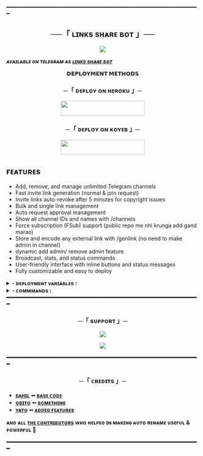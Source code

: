 ━━━━━━━━━━━━━━━━━━━━━━━━━━━━━━━━━━━━━━━━━━━━━━━━━━━━━━━━━━━━

<h2 align="center">
    ──「 ʟɪɴᴋs sʜᴀʀᴇ ʙᴏᴛ 」──
</h2>

<p align="center">
  <img src="https://telegra.ph/file/42aced60d325f8b1c38b8-4142b15de724c8de88.jpg">
</p>

_**ᴀᴠᴀɪʟᴀʙʟᴇ ᴏɴ ᴛᴇʟᴇɢʀᴀᴍ ᴀs [ʟɪɴᴋs sʜᴀʀᴇ ʙᴏᴛ](https://t.me/linkssharebot)**_

<p align="center">
<b>𝗗𝗘𝗣𝗟𝗢𝗬𝗠𝗘𝗡𝗧 𝗠𝗘𝗧𝗛𝗢𝗗𝗦</b>
</p>

<h3 align="center">
    ─「 ᴅᴇᴩʟᴏʏ ᴏɴ ʜᴇʀᴏᴋᴜ 」─
</h3>

<p align="center"><a href="https://dashboard.heroku.com/new?template=https://github.com/ProYato/LinkShareBot"> <img src="https://img.shields.io/badge/Deploy%20On%20Heroku-black?style=for-the-badge&logo=heroku" width="220" height="38.45"/></a></p>

<h3 align="center">
    ─「 ᴅᴇᴘʟᴏʏ ᴏɴ ᴋᴏʏᴇʙ 」─
</h3>
<p align="center"><a href="https://app.koyeb.com/deploy?type=git&https://github.com/ProYato/LinkShareBot=&branch=main&name=AutoReanemBot"> <img src="https://img.shields.io/badge/Deploy%20On%20Koyeb-black?style=for-the-badge&logo=Koyeb" width="220" height="38.45"/></a></p>
</h3>

## ғᴇᴀᴛᴜʀᴇs
- Add, remove, and manage unlimited Telegram channels
- Fast invite link generation (normal & join request)
- Invite links auto-revoke after 5 minutes for copyright issues
- Bulk and single link management
- Auto request approval management
- Show all channel IDs and names with /channels 
- Force subscription (FSub) support (public repo me nhi krunga add gand marao)
- Store and encode any external link with /genlink (no need to make admin in channel)
- dynamic add admin/ remove admin feature
- Broadcast, stats, and status commands
- User-friendly interface with inline buttons and status messages
- Fully customizable and easy to deploy

<details><summary><b> - ᴅᴇᴘʟᴏʏᴍᴇɴᴛ ᴠᴀʀɪᴀʙʟᴇs :</summary>
  
## ᴅᴇᴘʟᴏʏᴍᴇɴᴛ ᴠᴀʀɪᴀʙʟᴇs
```
- [x] APP_ID - get it from telegram app
- [x] API_HASH - get it from telegram app
- [x] TG_BOT_TOKEN - get it from telegram app
- [x] ADMINS - for 2 or more '12345678 89674523' add space between ids
- [x] OWNER_ID - Your Telegram id
- [x] DB_URI - MongoDB URL from [MongoDB Atlas](https://cloud.mongodb.com).
- [x] DB_NAME - Your MongoDB database name. **Optional**.
- [x] DATABASE_CHANNEL - add a private channel id (for /genlink cmnd)
```
</details>
<details><summary><b> - ᴄᴏᴍᴍᴍᴀɴᴅs :</summary>
  
## 📋 ʙᴏᴛ ᴄᴏᴍᴍᴀɴᴅs & ғᴇᴀᴛᴜʀᴇs

### ᴄʜᴀɴɴᴇʟ & ʟɪɴᴋ ᴍᴀɴᴀɢᴇᴍᴇɴᴛ (ᴏᴡɴᴇʀ/ᴀᴅᴍɪɴs)
- <b>/addch &lt;channel_id&gt;</b> — Add a channel to the bot (admin only)
- <b>/delch &lt;channel_id&gt;</b> — Remove a channel from the bot (admin only)
- <b>/channels</b> — Show all connected channels as buttons (paginated)
- <b>/reqlink</b> — Show all request links for channels (paginated)
- <b>/links</b> — Show all channel links as text (paginated)
- <b>/bulklink &lt;id1&gt; &lt;id2&gt; ...</b> — Generate links for multiple channel IDs at once
- <b>/genlink &lt;link&gt;</b> — Store and encode any external link, get a t.me start link for it
- <b>/channels</b> — Show all connected channel IDs and names

- <b>/reqtime</b> — Set the auto-approve request timer duration.
- <b>/reqmode</b> — Toggle auto request approval mode (ON/OFF).
- <b>/approveon</b> — Enable auto request approval for a specific channel.
- <b>/approveoff</b> — Disable auto request approval for a specific channel.
- <b>/approveall</b> — Approve all pending join requests in a channel using userbot (make sure to fill your session string in <code>approve.py</code>).

### ᴀᴅᴍɪɴ ᴄᴏᴍᴍᴀɴᴅs
- <b>/stats</b> — Show bot stats (owner only)
- <b>/status</b> — Show bot status (admins)
- <b>/broadcast</b> — Broadcast a message to all users (admins)

### ᴏᴛʜᴇʀ ғᴇᴀᴛᴜʀᴇs
- Fast invite link generation (normal & join request)
- Invite links auto-revoke after 5 minutes for security
- Force subscription (FSub) support
- Bulk and single link management
- All commands are permission-checked (OWNER_ID/ADMINS)

━━━━━━━━━━━━━━━━━━━━━━━━━━━━━━━━━━━━━━━━━━━━━━━━━━━━━━━━━━━━

</details>
━━━━━━━━━━━━━━━━━━━━━━━━━━━━━━━━━━━━━━━━━━━━━━━━━━━━━━━━━━━━

<h3 align="center">
    ─「 sᴜᴩᴩᴏʀᴛ 」─
</h3>

<p align="center">
<a href="https://telegram.me/CodeflixSupport"><img src="https://img.shields.io/badge/-Support%20Group-blue.svg?style=for-the-badge&logo=Telegram"></a>
</p>
<p align="center">
<a href="https://telegram.me/Codeflix_Bots"><img src="https://img.shields.io/badge/-Support%20Channel-blue.svg?style=for-the-badge&logo=Telegram"></a>
</p>

━━━━━━━━━━━━━━━━━━━━━━━━━━━━━━━━━━━━━━━━━━━━━━━━━━━━━━━━━━━━

<h3 align="center">
    ─「 ᴄʀᴇᴅɪᴛs 」─
</h3>

- <b>[sᴀʜɪʟ](https://github.com/Sahil0976/)  ➻  [ʙᴀsᴇ ᴄᴏᴅᴇ](https://github.com/Sahil0976/Links-Sharing) </b>
- <b>[ᴏʙɪᴛᴏ](https://github.com/proobito)  ➻  [sᴏᴍᴇᴛʜɪɴɢ](https://github.com/ProYato/LinkShareBot) </b>
- <b>[ʏᴀᴛᴏ](https://github.com/proyato)  ➻  [ᴀᴅᴅᴇᴅ ғᴇᴀᴛᴜʀᴇs](https://github.com/proyato) </b>

 
<b>ᴀɴᴅ ᴀʟʟ [ᴛʜᴇ ᴄᴏɴᴛʀɪʙᴜᴛᴏʀs](https://github.com/Codeflix-Bots/linksharebot/graphs/contributors) ᴡʜᴏ ʜᴇʟᴩᴇᴅ ɪɴ ᴍᴀᴋɪɴɢ ᴀᴜᴛᴏ ʀᴇɴᴀᴍᴇ ᴜsᴇғᴜʟ & ᴩᴏᴡᴇʀғᴜʟ 🖤 </b>

━━━━━━━━━━━━━━━━━━━━━━━━━━━━━━━━━━━━━━━━━━━━━━━━━━━━━━━━━━━━

